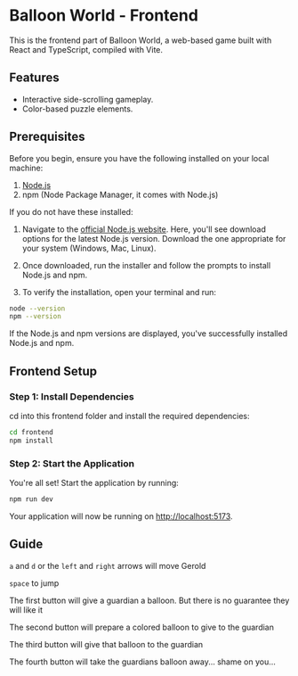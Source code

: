 # Balloon World - Frontend

This is the frontend part of Balloon World, a web-based game built with React and TypeScript, compiled with Vite.

## Features

- Interactive side-scrolling gameplay.
- Color-based puzzle elements.

## Prerequisites

Before you begin, ensure you have the following installed on your local machine:

1. [Node.js](https://nodejs.org/en/)
2. npm (Node Package Manager, it comes with Node.js)

If you do not have these installed:

1. Navigate to the [official Node.js website](https://nodejs.org/en/). Here, you'll see download options for the latest Node.js version. Download the one appropriate for your system (Windows, Mac, Linux).

2. Once downloaded, run the installer and follow the prompts to install Node.js and npm.

3. To verify the installation, open your terminal and run:
```bash
node --version
npm --version
```
If the Node.js and npm versions are displayed, you've successfully installed Node.js and npm.

## Frontend Setup

### Step 1: Install Dependencies

cd into this frontend folder and install the required dependencies:

```bash
cd frontend
npm install
```

### Step 2: Start the Application

You're all set! Start the application by running:

```bash
npm run dev
```

Your application will now be running on [http://localhost:5173](http://localhost:5173).

## Guide

`a` and `d` or the `left` and `right` arrows will move Gerold

`space` to jump

The first button will give a guardian a balloon. But there is no guarantee they will like it

The second button will prepare a colored balloon to give to the guardian

The third button will give that balloon to the guardian

The fourth button will take the guardians balloon away... shame on you...
